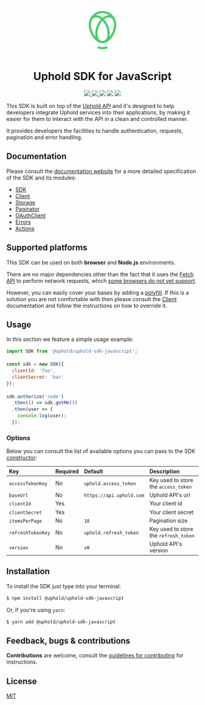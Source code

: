 <p align="center">
  <a href="https://github.com/uphold/uphold-sdk-javascript">
    <img src="docs/images/favicon.ico"/>
  </a>
</p>

<h1 align="center">Uphold SDK for JavaScript</h1>

<p align="center">
  <a href="https://travis-ci.org/uphold/uphold-sdk-javascript">
    <img src="https://img.shields.io/travis/uphold/uphold-sdk-javascript/master.svg?style=flat-square">
  </a>
  <a href="https://www.npmjs.com/package/@uphold/uphold-sdk-javascript">
    <img src="https://img.shields.io/npm/v/@uphold/uphold-sdk-javascript.svg?style=flat-square"/>
  </a>
  <img src="https://img.shields.io/badge/node-%3E=4-brightgreen.svg?style=flat-square"/>
  <img src="https://img.shields.io/badge/contributions-welcome-brightgreen.svg?style=flat-square"/>
  <a href="https://github.com/uphold/uphold-sdk-javascript/blob/master/LICENSE">
    <img src="https://img.shields.io/npm/l/@uphold/uphold-sdk-javascript.svg?style=flat-square"/>
  </a>
</p>

This SDK is built on top of the [Uphold API](https://uphold.com/en/developer/api) and it's designed to help developers integrate Uphold services into their applications, by making it easier for them to interact with the API in a clean and controlled manner.

It provides developers the facilities to handle authentication, requests, pagination and error handling.

## Documentation

Please consult the [documentation website](https://uphold.github.io/uphold-sdk-javascript) for a more detailed specification of the SDK and its modules:

- [SDK](https://uphold.github.io/uphold-sdk-javascript/sdk.html)
- [Client](https://uphold.github.io/uphold-sdk-javascript/client.html)
- [Storage](https://uphold.github.io/uphold-sdk-javascript/storage.html)
- [Paginator](https://uphold.github.io/uphold-sdk-javascript/paginator.html)
- [OAuthClient](https://uphold.github.io/uphold-sdk-javascript/oauthclient.html)
- [Errors](https://uphold.github.io/uphold-sdk-javascript/errors.html)
- [Actions](https://uphold.github.io/uphold-sdk-javascript/actions.html)

## Supported platforms

This SDK can be used on both **browser** and **Node.js** environments.

There are no major dependencies other than the fact that it uses the [Fetch API](https://developer.mozilla.org/en/docs/Web/API/Fetch_API) to perform network requests, which [some browsers do not yet support](http://caniuse.com/#feat=fetch).

However, you can easily cover your bases by adding a [polyfill](https://github.com/github/fetch). If this is a solution you are not comfortable with then please consult the [Client](https://uphold.github.io/uphold-sdk-javascript/client.html) documentation and follow the instructions on how to override it.

## Usage

In this section we feature a simple usage example:

```js
import SDK from '@uphold/uphold-sdk-javascript';

const sdk = new SDK({
  clientId: 'foo',
  clientSecret: 'bar'
});

sdk.authorize('code')
  .then(() => sdk.getMe())
  .then(user => {
    console.log(user);
  });
```

### Options

Below you can consult the list of available options you can pass to the SDK [constructor](https://uphold.github.io/uphold-sdk-javascript/sdk.html#constructor):

| Key               | Required | Default                  | Description                           |
|:------------------|:---------|:-------------------------|:--------------------------------------|
| `accessTokenKey`  | No       | `uphold.access_token`    | Key used to store the `access_token`  |
| `baseUrl`         | No       | `https://api.uphold.com` | Uphold API's url                      |
| `clientId`        | Yes      |                          | Your client id                        |
| `clientSecret`    | Yes      |                          | Your client secret                    |
| `itemsPerPage`    | No       | `10`                     | Pagination size                       |
| `refreshTokenKey` | No       | `uphold.refresh_token`   | Key used to store the `refresh_token` |
| `version`         | No       | `v0`                     | Uphold API's version                  |

## Installation

To install the SDK just type into your terminal:

```sh
$ npm install @uphold/uphold-sdk-javascript
```

Or, if you're using `yarn`:

```sh
$ yarn add @uphold/uphold-sdk-javascript
```

## Feedback, bugs & contributions

**Contributions** are welcome, consult the [guidelines for contributing](/.github/CONTRIBUTING.md) for instructions.

## License

[MIT](/LICENSE)
